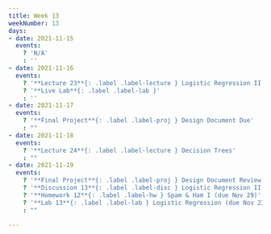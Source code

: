 ```yaml
---
title: Week 13
weekNumber: 13
days:
- date: 2021-11-15
  events:
    ? 'N/A'
    : ''
- date: 2021-11-16
  events:
    ? '**Lecture 23**{: .label .label-lecture } Logistic Regression II and Classification'
    ? '**Live Lab**{: .label .label-lab }'
    : ''
- date: 2021-11-17
  events:
    ? '**Final Project**{: .label .label-proj } Design Document Due'
    : ""
- date: 2021-11-18
  events:
    ? '**Lecture 24**{: .label .label-lecture } Decision Trees'
    : ""
- date: 2021-11-19
  events:
    ? '**Final Project**{: .label .label-proj } Design Document Review'
    ? '**Discussion 13**{: .label .label-disc } Logistic Regression II and Classification'
    ? '**Homework 12**{: .label .label-hw } Spam & Ham I (due Nov 29)'
    ? '**Lab 13**{: .label .label-lab } Logistic Regression (due Nov 23)'
    : ""

---
```

